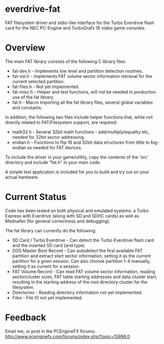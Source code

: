 everdrive-fat
=============

FAT filesystem driver and stdio-like interface for the Turbo Everdrive flash card for the NEC PC-Engine and TurboGrafx 16 video game consoles.


Overview
========

The main FAT library consists of the following C library files:

* fat-dev.h - Implements low level and partition detection routines.
* fat-vol.h - Implements FAT volume sector information retrieval for the current selected partition.
* fat-files.h - Not yet implemented.
* fat-misc.h - Helper and test functions, will not be needed in production use of the fat library.
* fat.h - Macro importing all the fat library files, several global variables and constants.

In addition, the following two files include helper functions that, while not directly related to FAT/Filesystem support, are required:

* math32.h - Several 32bit math functions - add/multiply/equality etc, needed for 32bit sector addressing.
* endian.h - Functions to flip 16 and 32bit data structures from little to big-endian as needed for FAT devices.

To include the driver in your game/utility, copy the contents of the 'src' directory and include "fat.h" in your main code. 

A simple test application is included for you to build and try out on your actual hardware. 


Current Status
==============

Code has been tested on both physical and emulated systems: a Turbo Express with Everdrive (along with SD and SDHC cards) as well as Mednafen (for general correctness and debugging).

The fat library can currently do the following:

* SD Card / Turbo Everdrive - Can detect the Turbo Everdrive flash card and the inserted SD card (and type)
* DOS Master Boot Record - Can autodetect the first available FAT partition and extract start sector information, setting it as the current partition for a given session. Can also choose partition 1-4 manually, setting it as current for a session.
* FAT Volume Record - Can read FAT volume sector information, reading sector/cluster sizes, FAT table starting addresses and data cluster start, resulting in the starting address of the root directory cluster for the filesystem.
* Directories - Reading directory information not yet implemented.
* Files - File IO not yet implemented.


Feedback
========

Email me, or post in the PCEngineFX forums: http://www.pcenginefx.com/forums/index.php?topic=15996.0
